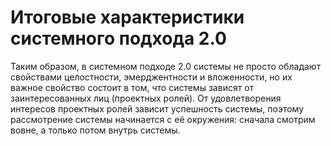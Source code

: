 # Итоговые характеристики системного подхода 2.0

Таким образом, в системном подходе 2.0 системы не просто обладают свойствами целостности, эмерджентности и вложенности, но их важное свойство состоит в том, что системы зависят от заинтересованных лиц (проектных ролей). От удовлетворения интересов проектных ролей зависит успешность системы, поэтому рассмотрение системы начинается с её окружения: сначала смотрим вовне, а только потом внутрь системы.
